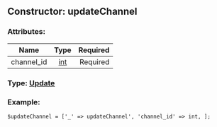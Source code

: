 ## Constructor: updateChannel  

### Attributes:

| Name     |    Type       | Required |
|----------|:-------------:|---------:|
|channel\_id|[int](../types/int.md) | Required|


### Type: [Update](../types/Update.md)

### Example:


```
$updateChannel = ['_' => updateChannel', 'channel_id' => int, ];
```